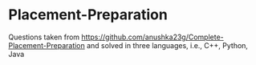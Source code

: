 # Placement-Preparation
Questions taken from https://github.com/anushka23g/Complete-Placement-Preparation and solved in three languages, i.e., C++, Python, Java
